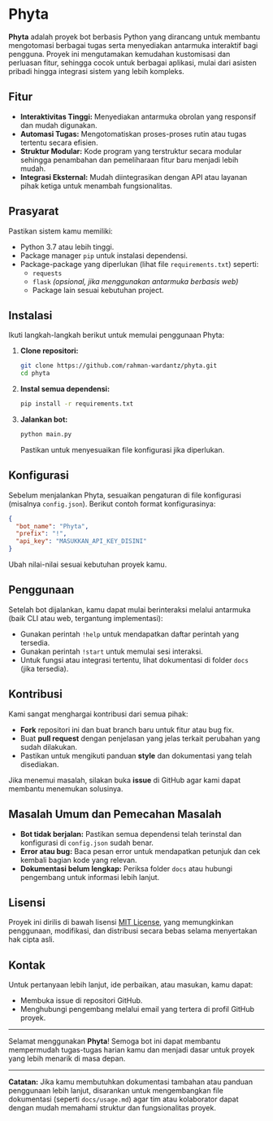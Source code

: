 
# Phyta

**Phyta** adalah proyek bot berbasis Python yang dirancang untuk membantu mengotomasi berbagai tugas serta menyediakan antarmuka interaktif bagi pengguna. Proyek ini mengutamakan kemudahan kustomisasi dan perluasan fitur, sehingga cocok untuk berbagai aplikasi, mulai dari asisten pribadi hingga integrasi sistem yang lebih kompleks.

## Fitur

- **Interaktivitas Tinggi:** Menyediakan antarmuka obrolan yang responsif dan mudah digunakan.
- **Automasi Tugas:** Mengotomatiskan proses-proses rutin atau tugas tertentu secara efisien.
- **Struktur Modular:** Kode program yang terstruktur secara modular sehingga penambahan dan pemeliharaan fitur baru menjadi lebih mudah.
- **Integrasi Eksternal:** Mudah diintegrasikan dengan API atau layanan pihak ketiga untuk menambah fungsionalitas.

## Prasyarat

Pastikan sistem kamu memiliki:
- Python 3.7 atau lebih tinggi.
- Package manager `pip` untuk instalasi dependensi.
- Package-package yang diperlukan (lihat file `requirements.txt`) seperti:
  - `requests`
  - `flask` *(opsional, jika menggunakan antarmuka berbasis web)*
  - Package lain sesuai kebutuhan project.

## Instalasi

Ikuti langkah-langkah berikut untuk memulai penggunaan Phyta:

1. **Clone repositori:**

   ```bash
   git clone https://github.com/rahman-wardantz/phyta.git
   cd phyta
   ```

2. **Instal semua dependensi:**

   ```bash
   pip install -r requirements.txt
   ```

3. **Jalankan bot:**

   ```bash
   python main.py
   ```

   Pastikan untuk menyesuaikan file konfigurasi jika diperlukan.

## Konfigurasi

Sebelum menjalankan Phyta, sesuaikan pengaturan di file konfigurasi (misalnya `config.json`). Berikut contoh format konfigurasinya:

```json
{
  "bot_name": "Phyta",
  "prefix": "!",
  "api_key": "MASUKKAN_API_KEY_DISINI"
}
```

Ubah nilai-nilai sesuai kebutuhan proyek kamu.

## Penggunaan

Setelah bot dijalankan, kamu dapat mulai berinteraksi melalui antarmuka (baik CLI atau web, tergantung implementasi):

- Gunakan perintah `!help` untuk mendapatkan daftar perintah yang tersedia.
- Gunakan perintah `!start` untuk memulai sesi interaksi.
- Untuk fungsi atau integrasi tertentu, lihat dokumentasi di folder `docs` (jika tersedia).

## Kontribusi

Kami sangat menghargai kontribusi dari semua pihak:
- **Fork** repositori ini dan buat branch baru untuk fitur atau bug fix.
- Buat **pull request** dengan penjelasan yang jelas terkait perubahan yang sudah dilakukan.
- Pastikan untuk mengikuti panduan **style** dan dokumentasi yang telah disediakan.

Jika menemui masalah, silakan buka **issue** di GitHub agar kami dapat membantu menemukan solusinya.

## Masalah Umum dan Pemecahan Masalah

- **Bot tidak berjalan:** Pastikan semua dependensi telah terinstal dan konfigurasi di `config.json` sudah benar.
- **Error atau bug:** Baca pesan error untuk mendapatkan petunjuk dan cek kembali bagian kode yang relevan.
- **Dokumentasi belum lengkap:** Periksa folder `docs` atau hubungi pengembang untuk informasi lebih lanjut.

## Lisensi

Proyek ini dirilis di bawah lisensi [MIT License](LICENSE), yang memungkinkan penggunaan, modifikasi, dan distribusi secara bebas selama menyertakan hak cipta asli.

## Kontak

Untuk pertanyaan lebih lanjut, ide perbaikan, atau masukan, kamu dapat:
- Membuka issue di repositori GitHub.
- Menghubungi pengembang melalui email yang tertera di profil GitHub proyek.

---

Selamat menggunakan **Phyta**! Semoga bot ini dapat membantu mempermudah tugas-tugas harian kamu dan menjadi dasar untuk proyek yang lebih menarik di masa depan.

---

**Catatan:** Jika kamu membutuhkan dokumentasi tambahan atau panduan penggunaan lebih lanjut, disarankan untuk mengembangkan file dokumentasi (seperti `docs/usage.md`) agar tim atau kolaborator dapat dengan mudah memahami struktur dan fungsionalitas proyek.
